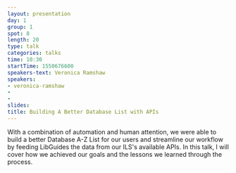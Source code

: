 ```yaml
---
layout: presentation
day: 1
group: 1
spot: 8
length: 20
type: talk
categories: talks
time: 10:30
startTime: 1550676600
speakers-text: Veronica Ramshaw
speakers:
- veronica-ramshaw
-
-
slides:
title: Building A Better Database List with APIs
---
```

With a combination of automation and human attention, we were able to build a better Database A-Z List for our users and streamline our workflow by feeding LibGuides the data from our ILS's available APIs.
In this talk, I will cover how we achieved our goals and the lessons we learned through the process.
